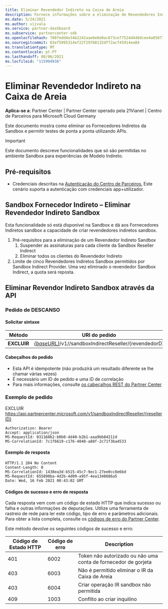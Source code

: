 ```yaml
---
title: Eliminar Revendedor Indireto na Caixa de Areia
description: Fornece informações sobre a eliminação de Revendedores Indiretos da Caixa de Areia e a capacitação de testes de ponta a ponta utilizando APIs.
ms.date: 5/24/2021
ms.author: vijvala
ms.service: partner-dashboard
ms.subservice: partnercenter-sdk
ms.openlocfilehash: 708fedd4e34b2242aae6e6e0ac673ce77524d448dcee4a05877d37b5266e44c8
ms.sourcegitcommit: 63ef5995314ef22f29768132dff2acf45914ea84
ms.translationtype: MT
ms.contentlocale: pt-PT
ms.lasthandoff: 08/06/2021
ms.locfileid: "115994936"
---
```

# <a name="delete-indirect-reseller-in-sandbox"></a>Eliminar Revendedor Indireto na Caixa de Areia

**Aplica-se a**: Partner Center | Partner Center operado pela 21Vianet | Centro de Parceiros para Microsoft Cloud Germany

Este documento mostra como eliminar os Fornecedores Indiretos da Sandbox e permitir testes de ponta a ponta utilizando APIs.

> [!Important]
> Este documento descreve funcionalidades que só são permitidas no ambiente Sandbox para experiências de Modelo Indireto.

## <a name="prerequisites"></a>Pré-requisitos

- Credenciais descritas na [Autenticação do Centro de Parceiros.](partner-center-authentication.md) Este cenário suporta a autenticação com credenciais app+utilizador.

## <a name="sandbox-indirect-provider--delete-sandbox-indirect-reseller"></a>Sandbox Fornecedor Indireto – Eliminar Revendedor Indireto Sandbox 

Esta funcionalidade só está disponível na Sandbox e dá aos Fornecedores Indiretos sandbox a capacidade de criar revendedores indiretos sandbox.

1. Pré-requisitos para a eliminação de um Revendedor Indireto Sandbox
    1. Suspender as assinaturas para cada cliente da Sandbox Reseller Indirect
    2. Eliminar todos os clientes do Revendedor Indireto
2. Limite de cinco Revendedores Indiretos Sandbox permitidos por Sandbox Indirect Provider. Uma vez eliminado o revendedor Sandbox Indirect, a quota será reposta.

## <a name="delete-sandbox-indirect-reseller-through-api"></a>Eliminar Revendor Indireto Sandbox através da API

### <a name="rest-request"></a>Pedido de DESCANSO

#### <a name="request-syntax"></a>Solicitar sintaxe

| Método | URI do pedido                                                                             |
|------------|-------------------------------------------------------------------------------------|
| **EXCLUIR** | [*{baseURL}*](partner-center-rest-urls.md)/v1//sandboxIndirectReseller/{revendedorD} |

#### <a name="request-headers"></a>Cabeçalhos do pedido

- Esta API é idempotente (não produzirá um resultado diferente se lhe chamar várias vezes)
- É necessário um ID de pedido e uma iD de correlação
- Para mais informações, consulte [os cabeçalhos REST do Partner Center](headers.md)

### <a name="request-example"></a>Exemplo de pedido

EXCLUIR https://api.partnercenter.microsoft.com/v1/sandboxIndirectReseller/{resellerID}

```http
Authorization: Bearer
Accept: application/json
MS-RequestId: 031160b2-b0b0-4d40-b2b1-aaa9bb84211d
MS-CorrelationId: 7c1f6619-c176-4040-a88f-2c71f3ba4533
```

####  <a name="response-example"></a>Exemplo de resposta

```http
HTTP/1.1 204 No Content
Content-Length: 0
MS-CorrelationId: 1438ea3d-b515-45c7-9ec1-27ee0cc8e6bd
MS-RequestId: 655890ba-4d2b-4d09-a95f-4ea1348686a5
Date: Wed, 16 Feb 2021 00:43:02 GMT
```

#### <a name="response-success-and-error-codes"></a>Códigos de sucesso e erro de resposta

Cada resposta vem com um código de estado HTTP que indica sucesso ou falha e outras informações de depurações. Utilize uma ferramenta de rastreio de rede para ler este código, tipo de erro e parâmetros adicionais. Para obter a lista completa, consulte os [códigos de erro do Partner Center](error-codes.md).

Este método devolve os seguintes códigos de sucesso e erro:

| Código de Estado HTTP                     | Código de erro     | Description                                      |
|--------------------------------------|----------------|--------------------------------------------------|
| 401                                  | 6002           | Token não autorizado ou não uma conta de fornecedor de gorjeta |
| 403                                  | 6003           | Não é permitido eliminar o IR da Caixa de Areia                 |
| 403                                  | 6004           | Criar operação IR sandbox não permitida          |
| 409                                  | 1003           | Conflito ao criar inquilino                   |
